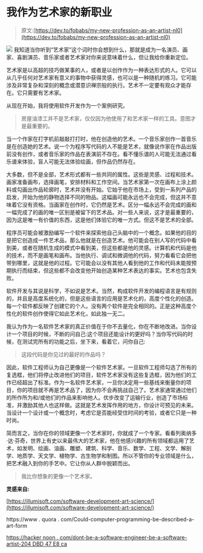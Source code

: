 # 我作为艺术家的新职业

> 原文:[https://dev.to/fobabs/my-new-profession-as-an-artist-nl0](https://dev.to/fobabs/my-new-profession-as-an-artist-nl0)

[![](../Images/6ddb64dc81b38dde87f5706070ed47c9.png)](https://res.cloudinary.com/practicaldev/image/fetch/s--zjhYsGzK--/c_limit%2Cf_auto%2Cfl_progressive%2Cq_auto%2Cw_880/https://hropperm.sirv.com/Dev/212A3674-0EC1-4CB3-97EE-07ABB201E517.JPG) 
我知道当你听到“艺术家”这个词时你会想到什么，那就是成为一名演员、画家、喜剧演员、音乐家或者艺术家对你来说意味着什么，但让我给你重新定位。

艺术家是以高超的技巧做某事的人，或者是以创作作为一种表达形式的人。它可以从几乎任何对艺术家有意义的事物中获得灵感，也可以是一种随机的练习。它可能涉及非常复杂和深刻的概念或潜意识禅宗般的执行。艺术不一定要有观众才能存在。它只需要有艺术家。

从现在开始，我将使用软件开发作为一个案例研究。

> 房屋油漆工并不是艺术家，仅仅因为他使用了和艺术家一样的工具。意图才是最重要的。

当一个作家在打字机前敲敲打打时，他在创造他的艺术。一个音乐家创作一首音乐是在创造她的艺术。说一个为程序写代码的人不能是艺术，就像说作家在作品出版前没有创作，或者音乐家的作品在表演前不存在。看不懂乐谱的人可能无法通过看乐谱来体验，盲人可能无法体验绘画，但作品仍然存在。

大多数，但不是全部，艺术形式都有一些共同的属性。这些是灵感、过程和技术。画家准备画布，选择画笔，安排材料和工作空间。当艺术家第一次在画布上涂上颜料或勾画出作品轮廓时，艺术并没有开始。它始于他在市场上，受到一系列产品的启发，开始为他的静物选择不同的物品。这幅画可能永远也不会完成，但这并不意味着它没有资格。当画家在创作时，它仍然是艺术。区分一幅永远不会完成的画和一幅完成了的画的唯一区别是被留下的艺术品。对一些人来说，这才是最重要的，因为这是唯一有价值的东西，这是他们体验它的唯一方式。但这不是艺术的全部。

程序员可能会被激励编写一个软件来探索他自己头脑中的一个概念。如果他的目的是把它创造成一件艺术品，那么他就是在创造艺术。他可能会在别人写的代码中看到美，或者在随机生成的模式中看到美，但这些都是他的灵感。计算机和代码是他的技术，而不是画笔和画布。当他执行、调试和微调他的代码，努力看看它会把他带到哪里，这就是他的过程。它可能会以没有其他人看到他的工作和代码未能按预期执行而结束，但这些都不会改变他开始创造某种艺术表达的事实。艺术也包含失败。

软件开发与其说是科学，不如说是艺术。当然，构成软件开发的编程语言是有规则的，并且是高度系统化的，但是这些语言的应用是艺术化的，高度个性化的创造。每一个软件都反映了创建它的个人。没有两个软件是完全相同的。正是这种高度个性化的软件创作使得它如此艺术化，如此独一无二。

我认为作为一名软件艺术家的真正价值在于你不去量化，你在不断地改进。当你设计一个项目的时候，不断的问自己:这个项目还能设计的更好吗？当你写代码的时候，在测试完所有的功能之后，坐下来，看着它，问你自己:

> 这段代码是你见过的最好的作品吗？

因此，软件工程师认为自己更像是一个软件艺术家。一旦软件工程师勾选了所有的复选框，他们将停止改进他们的项目，软件艺术家没有这些复选框，因为他们的工作已经超出了标准。作为一名软件艺术家，一旦你决定用一些基线来衡量你的项目，你的项目就不再是艺术品了，因为你不会再挑战自己了。艺术家通常通过他们的所作所为和/或他们的作品来影响他人。优步改变了运输行业，创造了市场标准，并激励其他人也这样做。这就是艺术发挥作用的地方，你设计可预见的未来。当设计一个设计或一个概念时，考虑它是否能经受住时间的考验，或者它只是一种时尚。

简而言之，当你在你的领域更像一个艺术家时，你就成了一个专家。看看列奥纳多·达·芬奇，世界上有史以来最伟大的艺术家，他在他感兴趣的所有领域都运用了艺术，如发明、绘画、油画、雕塑、建筑、科学、音乐、数学、工程、文学、解剖学、地质学、天文学、植物学、古生物学和制图。所以不管你的专业领域是什么，把艺术融入到你的手艺中。它让你从人群中脱颖而出。

> 我比你想象的更像一个艺术家。

**灵感来自:**

[https://illumisoft.com/software-development-art-science/](https://illumisoft.com/software-development-art-science/)

https://www . quora . com/Could-computer-programming-be-described-a-art-form

[https://hacker noon . com/dont-be-a-software-engineer-be-a-software-artist-204 DBD 47 E8 ca](https://hackernoon.com/dont-be-a-software-engineer-be-a-software-artist-204dbd47e8ca)